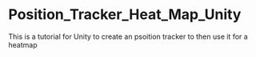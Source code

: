 # Position_Tracker_Heat_Map_Unity
This is a tutorial for Unity to create an psoition tracker to then use  it for a heatmap

